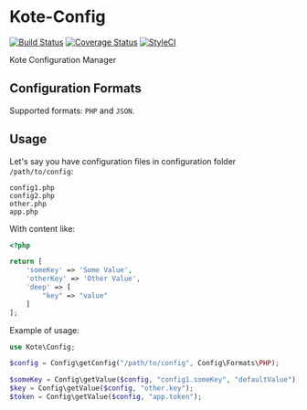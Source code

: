 # Kote-Config
[![Build Status](https://travis-ci.org/kote-components/kote-config.svg?branch=master)](https://travis-ci.org/kote-components/kote-config)
[![Coverage Status](https://coveralls.io/repos/github/kote-components/kote-config/badge.svg)](https://coveralls.io/github/kote-components/kote-config)
[![StyleCI](https://styleci.io/repos/69541489/shield?branch=master)](https://styleci.io/repos/69541489)

Kote Configuration Manager

## Configuration Formats
Supported formats: `PHP` and `JSON`.

## Usage

Let's say you have configuration files in configuration folder `/path/to/config`:

```
config1.php
config2.php
other.php
app.php
```

With content like:

```php
<?php

return [
    'someKey' => 'Some Value',
    'otherKey' => 'Other Value',
    'deep' => [
        "key" => "value"
    ]
];
```

Example of usage:

```php
use Kote\Config;

$config = Config\getConfig("/path/to/config", Config\Formats\PHP);

$someKey = Config\getValue($config, "config1.someKey", "defaultValue");
$key = Config\getValue($config, "other.key");
$token = Config\getValue($config, "app.token");
```

